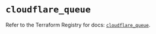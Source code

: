 # `cloudflare_queue`

Refer to the Terraform Registry for docs: [`cloudflare_queue`](https://registry.terraform.io/providers/cloudflare/cloudflare/5.10.0/docs/resources/queue).
